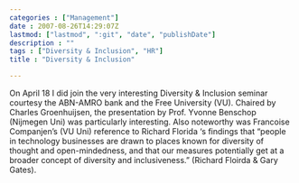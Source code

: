 ```yaml
---
categories : ["Management"]
date : 2007-08-26T14:29:07Z
lastmod: ["lastmod", ":git", "date", "publishDate"]
description : ""
tags : ["Diversity & Inclusion", "HR"]
title : "Diversity & Inclusion"

---
```



On April 18 I did join the very interesting Diversity & Inclusion seminar courtesy the ABN-AMRO bank and the Free University (VU). Chaired by Charles Groenhuijsen, the presentation by Prof. Yvonne Benschop (Nijmegen Uni) was particularly interesting. Also noteworthy was Francoise Companjen’s (VU Uni) reference to Richard Florida ‘s findings that “people in technology businesses are drawn to places known for diversity of thought and open-mindedness, and that our measures potentially get at a broader concept of diversity and inclusiveness.” (Richard Floirda & Gary Gates).


